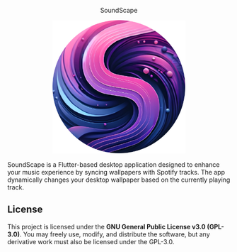 <p align="center">SoundScape</p>

<p align="center">
  <img src="sound_scape/assets/SoundScape.png" alt="alt text" width="300" height="300" />
</p>

SoundScape is a Flutter-based desktop application designed to enhance your music experience by syncing wallpapers with Spotify tracks. The app dynamically changes your desktop wallpaper based on the currently playing track.

## License
This project is licensed under the **GNU General Public License v3.0 (GPL-3.0)**. You may freely use, modify, and distribute the software, but any derivative work must also be licensed under the GPL-3.0.
